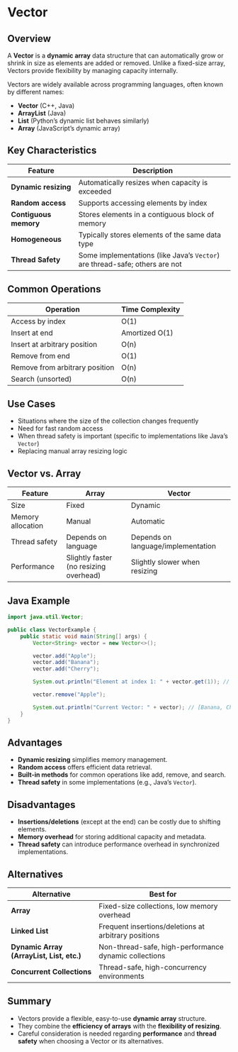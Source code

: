 # Vector

## Overview

A **Vector** is a **dynamic array** data structure that can automatically grow or shrink in size as elements are added or removed. Unlike a fixed-size array, Vectors provide flexibility by managing capacity internally.

Vectors are widely available across programming languages, often known by different names:

- **Vector** (C++, Java)
- **ArrayList** (Java)
- **List** (Python’s dynamic list behaves similarly)
- **Array** (JavaScript’s dynamic array)

## Key Characteristics

| Feature               | Description                                                                 |
| --------------------- | --------------------------------------------------------------------------- |
| **Dynamic resizing**  | Automatically resizes when capacity is exceeded                             |
| **Random access**     | Supports accessing elements by index                                        |
| **Contiguous memory** | Stores elements in a contiguous block of memory                             |
| **Homogeneous**       | Typically stores elements of the same data type                             |
| **Thread Safety**     | Some implementations (like Java’s `Vector`) are thread-safe; others are not |

## Common Operations

| Operation                      | Time Complexity |
| ------------------------------ | --------------- |
| Access by index                | O(1)            |
| Insert at end                  | Amortized O(1)  |
| Insert at arbitrary position   | O(n)            |
| Remove from end                | O(1)            |
| Remove from arbitrary position | O(n)            |
| Search (unsorted)              | O(n)            |

## Use Cases

- Situations where the size of the collection changes frequently
- Need for fast random access
- When thread safety is important (specific to implementations like Java’s `Vector`)
- Replacing manual array resizing logic

## Vector vs. Array

| Feature           | Array                                  | Vector                             |
| ----------------- | -------------------------------------- | ---------------------------------- |
| Size              | Fixed                                  | Dynamic                            |
| Memory allocation | Manual                                 | Automatic                          |
| Thread safety     | Depends on language                    | Depends on language/implementation |
| Performance       | Slightly faster (no resizing overhead) | Slightly slower when resizing      |

## Java Example

```java
import java.util.Vector;

public class VectorExample {
    public static void main(String[] args) {
        Vector<String> vector = new Vector<>();

        vector.add("Apple");
        vector.add("Banana");
        vector.add("Cherry");

        System.out.println("Element at index 1: " + vector.get(1)); // Banana

        vector.remove("Apple");

        System.out.println("Current Vector: " + vector); // [Banana, Cherry]
    }
}
```

## Advantages

- **Dynamic resizing** simplifies memory management.
- **Random access** offers efficient data retrieval.
- **Built-in methods** for common operations like add, remove, and search.
- **Thread safety** in some implementations (e.g., Java’s `Vector`).

## Disadvantages

- **Insertions/deletions** (except at the end) can be costly due to shifting elements.
- **Memory overhead** for storing additional capacity and metadata.
- **Thread safety** can introduce performance overhead in synchronized implementations.

## Alternatives

| Alternative                               | Best for                                              |
| ----------------------------------------- | ----------------------------------------------------- |
| **Array**                                 | Fixed-size collections, low memory overhead           |
| **Linked List**                           | Frequent insertions/deletions at arbitrary positions  |
| **Dynamic Array (ArrayList, List, etc.)** | Non-thread-safe, high-performance dynamic collections |
| **Concurrent Collections**                | Thread-safe, high-concurrency environments            |

## Summary

- Vectors provide a flexible, easy-to-use **dynamic array** structure.
- They combine the **efficiency of arrays** with the **flexibility of resizing**.
- Careful consideration is needed regarding **performance** and **thread safety** when choosing a Vector or its alternatives.
